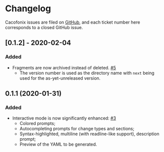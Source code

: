 # Changelog

Cacofonix issues are filed on [GitHub](https://github.com/jonathan/cacofonix/issues), and each ticket number here corresponds to a closed GitHub issue.

<!-- Generated release notes start. -->

## [0.1.2] - 2020-02-04

### Added

- Fragments are now archived instead of deleted. [#5](https://github.com/jonathanj/cacofonix/issues/5)
  - The version number is used as the directory name with `next` being used for the as-yet-unreleased version.


## 0.1.1 (2020-01-31)

### Added

- Interactive mode is now significantly enhanced: [#3](https://github.com/jonathanj/cacofonix/issues/3)
    - Colored prompts;
    - Autocompleting prompts for change types and sections;
    - Syntax-highlighted, multiline (with readline-like support), description prompt;
    - Preview of the YAML to be generated.


